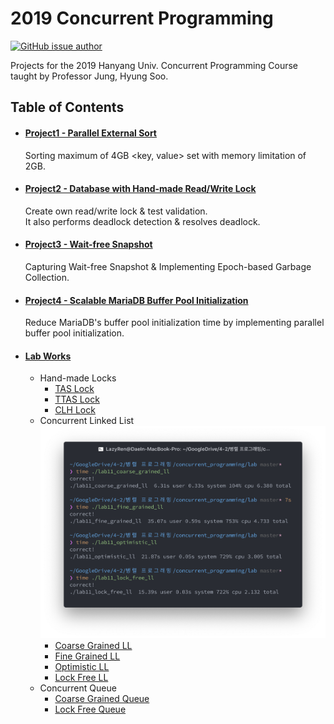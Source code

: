 # 2019 Concurrent Programming

[![GitHub issue author](https://img.shields.io/badge/author-Dae%20In%20Lee-blue.svg)](https://github.com/LazyRen)

Projects for the 2019 Hanyang Univ. Concurrent Programming Course taught by Professor Jung, Hyung Soo.



## Table of Contents

* #### [Project1 - Parallel External Sort](./project1)<br>
  Sorting maximum of 4GB <key, value> set with memory limitation of 2GB.

* #### [Project2 - Database with Hand-made Read/Write Lock](./project2)
  Create own read/write lock & test validation.<br>
  It also performs deadlock detection & resolves deadlock.

* #### [Project3 - Wait-free Snapshot](./project3)
  Capturing Wait-free Snapshot & Implementing Epoch-based Garbage Collection.

* #### [Project4 - Scalable MariaDB Buffer Pool Initialization](./project4)
  Reduce MariaDB's buffer pool initialization time by implementing parallel buffer pool initialization.

* #### [Lab Works](./lab)
  * Hand-made Locks
    * [TAS Lock](./lab/lab10_prac_tas_lock.cpp)
    * [TTAS Lock](./lab/lab10_prac_ttas_lock.cpp)
    * [CLH Lock](./lab/lab10_prac_clh_lock.cpp)
  * Concurrent Linked List
  ![LL Performance](./lab/lab11_elapsed_time_measured.png)
    * [Coarse Grained LL](./lab/lab11_coarse_grained_ll.cpp)
    * [Fine Grained LL](./lab/lab11_fine_grained_ll.cpp)
    * [Optimistic LL](./lab/lab11_optimistic_ll.cpp)
    * [Lock Free LL](./lab/lab11_lock_free_ll.cpp)
  * Concurrent Queue
    * [Coarse Grained Queue](./lab/lab12_coarse_grained_queue.cpp)
    * [Lock Free Queue](./lab/lab12_lock_free_queue.cpp)
